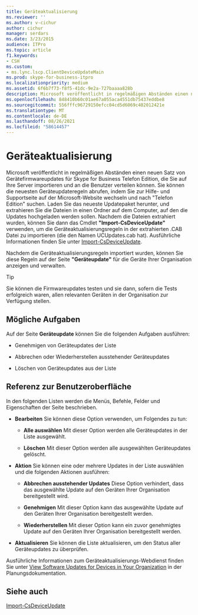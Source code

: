 ```yaml
---
title: Geräteaktualisierung
ms.reviewer: ''
ms.author: v-cichur
author: cichur
manager: serdars
ms.date: 3/23/2015
audience: ITPro
ms.topic: article
f1.keywords:
- CSH
ms.custom:
- ms.lync.lscp.ClientDeviceUpdateMain
ms.prod: skype-for-business-itpro
ms.localizationpriority: medium
ms.assetid: 6f6b7f73-f8f5-41dc-9e2a-727baaaa828b
description: Microsoft veröffentlicht in regelmäßigen Abständen einen neuen Satz von Gerätefirmwareupdates für Skype for Business Telefon Edition, die Sie auf Ihre Server importieren und an die Benutzer verteilen können. Sie können die neuesten Geräteupdateregeln abrufen, indem Sie auf der Microsoft-Website zur Hilfe- und Supportseite wechseln und nach DerPhone Edition suchen.Laden Sie das neueste Updatepaket herunter, und extrahieren Sie die Dateien in einen Ordner auf dem Computer, auf den die Updates hochgeladen werden sollen. Nachdem die Dateien extrahiert wurden, können Sie das Cmdlet Import-CsDeviceUpdate verwenden, um die Geräteaktualisierungsregeln in der extrahierten .CAB datei zu importieren (die den Namen UCUpdates.cab hat). Ausführliche Informationen finden Sie unter "Import-CsDeviceUpdate".
ms.openlocfilehash: 848410b60c01ae67a055aca4551db75437eddbe8
ms.sourcegitcommit: 556fffc96729150efcc04cd5d6069c402012421e
ms.translationtype: MT
ms.contentlocale: de-DE
ms.lasthandoff: 08/26/2021
ms.locfileid: "58614457"
---
```

# <a name="device-update"></a>Geräteaktualisierung

Microsoft veröffentlicht in regelmäßigen Abständen einen neuen Satz von Gerätefirmwareupdates für Skype for Business Telefon Edition, die Sie auf Ihre Server importieren und an die Benutzer verteilen können. Sie können die neuesten Geräteupdateregeln abrufen, indem Sie zur Hilfe- und Supportseite auf der Microsoft-Website wechseln und nach "Telefon Edition" suchen. Laden Sie das neueste Updatepaket herunter, und extrahieren Sie die Dateien in einen Ordner auf dem Computer, auf den die Updates hochgeladen werden sollen. Nachdem die Dateien extrahiert wurden, können Sie dann das Cmdlet **"Import-CsDeviceUpdate"** verwenden, um die Geräteaktualisierungsregeln in der extrahierten .CAB Datei zu importieren (die den Namen UCUpdates.cab hat). Ausführliche Informationen finden Sie unter [Import-CsDeviceUpdate](/powershell/module/skype/import-csdeviceupdate?view=skype-ps).

Nachdem die Geräteaktualisierungsregeln importiert wurden, können Sie diese Regeln auf der Seite **"Geräteupdate"** für die Geräte Ihrer Organisation anzeigen und verwalten.

> [!TIP]
> Sie können die Firmwareupdates testen und sie dann, sofern die Tests erfolgreich waren, allen relevanten Geräten in der Organisation zur Verfügung stellen.

## <a name="tasks-you-can-perform"></a>Mögliche Aufgaben

Auf der Seite **Geräteupdate** können Sie die folgenden Aufgaben ausführen:

- Genehmigen von Geräteupdates der Liste

- Abbrechen oder Wiederherstellen ausstehender Geräteupdates

- Löschen von Geräteupdates aus der Liste

## <a name="ui-reference"></a>Referenz zur Benutzeroberfläche

In den folgenden Listen werden die Menüs, Befehle, Felder und Eigenschaften der Seite beschrieben.

- **Bearbeiten** Sie können diese Option verwenden, um Folgendes zu tun:

  - **Alle auswählen** Mit dieser Option werden alle Geräteupdates in der Liste ausgewählt.

  - **Löschen** Mit dieser Option werden alle ausgewählten Geräteupdates gelöscht.

- **Aktion** Sie können eine oder mehrere Updates in der Liste auswählen und die folgenden Aktionen ausführen:

  - **Abbrechen ausstehender Updates** Diese Option verhindert, dass das ausgewählte Update auf den Geräten Ihrer Organisation bereitgestellt wird.

  - **Genehmigen** Mit dieser Option kann das ausgewählte Update auf den Geräten Ihrer Organisation bereitgestellt werden.

  - **Wiederherstellen** Mit dieser Option kann ein zuvor genehmigtes Update auf den Geräten Ihrer Organisation bereitgestellt werden.

- **Aktualisieren** Sie können die Liste aktualisieren, um den Status aller Geräteupdates zu überprüfen.

Ausführliche Informationen zum Geräteaktualisierungs-Webdienst finden Sie unter [View Software Updates for Devices in Your Organization](/previous-versions/office/lync-server-2013/lync-server-2013-view-software-updates-for-devices-in-your-organization) in der Planungsdokumentation.
## <a name="see-also"></a>Siehe auch

[Import-CsDeviceUpdate](/powershell/module/skype/import-csdeviceupdate?view=skype-ps)
